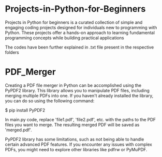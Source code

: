 # Projects-in-Python-for-Beginners
Projects in Python for beginners is a curated collection of simple and engaging coding projects designed for individuals new to programming with Python. These projects offer a hands-on approach to learning fundamental programming concepts while building practical applications

The codes have been further explained in .txt file present in the respective  folders


# PDF_Merger

Creating a PDF file merger in Python can be accomplished using the PyPDF2 library. This library allows you to manipulate PDF files, including merging multiple PDFs into one. If you haven't already installed the library, you can do so using the following command:

$ pip install PyPDF2

In main.py code, replace 'file1.pdf', 'file2.pdf', etc. with the paths to the PDF files you want to merge. The resulting merged PDF will be saved as 'merged.pdf'.

PyPDF2 library has some limitations, such as not being able to handle certain advanced PDF features. If you encounter any issues with complex PDFs, you might need to explore other libraries like pdfrw or PyMuPDF.


